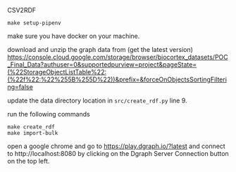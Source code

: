 CSV2RDF

```
make setup-pipenv
```

make sure you have docker on your machine.

download and unzip the graph data from (get the latest version) https://console.cloud.google.com/storage/browser/biocortex_datasets/POC_Final_Data?authuser=0&supportedpurview=project&pageState=(%22StorageObjectListTable%22:(%22f%22:%22%255B%255D%22))&prefix=&forceOnObjectsSortingFiltering=false


update the data directory location in ```src/create_rdf.py``` line 9.

run the following commands

```
make create_rdf
make import-bulk
```

open a google chrome and go to https://play.dgraph.io/?latest and connect to http://localhost:8080 by clicking on the Dgraph Server Connection button on the top left.